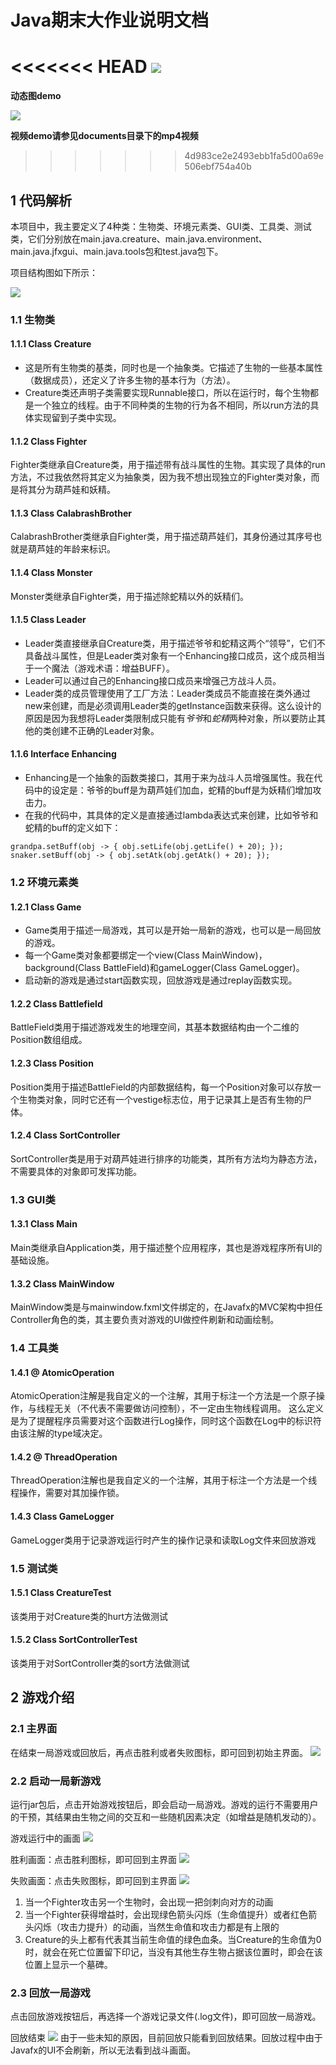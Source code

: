 # Java期末大作业说明文档
<<<<<<< HEAD
![](documents/video.gif)
=======
**动态图demo**

![](./documents/video.gif)

**视频demo请参见documents目录下的mp4视频**

>>>>>>> 4d983ce2e2493ebb1fa5d00a69e506ebf754a40b
## 1 代码解析
本项目中，我主要定义了4种类：生物类、环境元素类、GUI类、工具类、测试类，它们分别放在main.java.creature、main.java.environment、main.java.jfxgui、main.java.tools包和test.java包下。

项目结构图如下所示：

![](./documents/directory.PNG)
### 1.1 生物类
#### 1.1.1 Class Creature
- 这是所有生物类的基类，同时也是一个抽象类。它描述了生物的一些基本属性（数据成员），还定义了许多生物的基本行为（方法）。
- Creature类还声明子类需要实现Runnable接口，所以在运行时，每个生物都是一个独立的线程。由于不同种类的生物的行为各不相同，所以run方法的具体实现留到子类中实现。
#### 1.1.2 Class Fighter
Fighter类继承自Creature类，用于描述带有战斗属性的生物。其实现了具体的run方法，不过我依然将其定义为抽象类，因为我不想出现独立的Fighter类对象，而是将其分为葫芦娃和妖精。
#### 1.1.3 Class CalabrashBrother
CalabrashBrother类继承自Fighter类，用于描述葫芦娃们，其身份通过其序号也就是葫芦娃的年龄来标识。
#### 1.1.4 Class Monster
Monster类继承自Fighter类，用于描述除蛇精以外的妖精们。
#### 1.1.5 Class Leader
- Leader类直接继承自Creature类，用于描述爷爷和蛇精这两个“领导”，它们不具备战斗属性，但是Leader类对象有一个Enhancing接口成员，这个成员相当于一个魔法（游戏术语：增益BUFF）。
- Leader可以通过自己的Enhancing接口成员来增强己方战斗人员。
- Leader类的成员管理使用了工厂方法：Leader类成员不能直接在类外通过new来创建，而是必须调用Leader类的getInstance函数来获得。这么设计的原因是因为我想将Leader类限制成只能有*爷爷*和*蛇精*两种对象，所以要防止其他的类创建不正确的Leader对象。
#### 1.1.6 Interface Enhancing
- Enhancing是一个抽象的函数类接口，其用于来为战斗人员增强属性。我在代码中的设定是：爷爷的buff是为葫芦娃们加血，蛇精的buff是为妖精们增加攻击力。
- 在我的代码中，其具体的定义是直接通过lambda表达式来创建，比如爷爷和蛇精的buff的定义如下：
```
grandpa.setBuff(obj -> { obj.setLife(obj.getLife() + 20); });
snaker.setBuff(obj -> { obj.setAtk(obj.getAtk() + 20); });
```
### 1.2 环境元素类
#### 1.2.1 Class Game
- Game类用于描述一局游戏，其可以是开始一局新的游戏，也可以是一局回放的游戏。
- 每一个Game类对象都要绑定一个view(Class MainWindow)，background(Class BattleField)和gameLogger(Class GameLogger)。
- 启动新的游戏是通过start函数实现，回放游戏是通过replay函数实现。
#### 1.2.2 Class Battlefield
BattleField类用于描述游戏发生的地理空间，其基本数据结构由一个二维的Position数组组成。
#### 1.2.3 Class Position
Position类用于描述BattleField的内部数据结构，每一个Position对象可以存放一个生物类对象，同时它还有一个vestige标志位，用于记录其上是否有生物的尸体。
#### 1.2.4 Class SortController
SortController类是用于对葫芦娃进行排序的功能类，其所有方法均为静态方法，不需要具体的对象即可发挥功能。
### 1.3 GUI类
#### 1.3.1 Class Main
Main类继承自Application类，用于描述整个应用程序，其也是游戏程序所有UI的基础设施。
#### 1.3.2 Class MainWindow
MainWindow类是与mainwindow.fxml文件绑定的，在Javafx的MVC架构中担任Controller角色的类，其主要负责对游戏的UI做控件刷新和动画绘制。
### 1.4 工具类
#### 1.4.1 @ AtomicOperation
AtomicOperation注解是我自定义的一个注解，其用于标注一个方法是一个原子操作，与线程无关（不代表不需要做访问控制），不一定由生物线程调用。
这么定义是为了提醒程序员需要对这个函数进行Log操作，同时这个函数在Log中的标识符由该注解的type域决定。
#### 1.4.2 @ ThreadOperation
ThreadOperation注解也是我自定义的一个注解，其用于标注一个方法是一个线程操作，需要对其加操作锁。
#### 1.4.3 Class GameLogger
GameLogger类用于记录游戏运行时产生的操作记录和读取Log文件来回放游戏
### 1.5 测试类
#### 1.5.1 Class CreatureTest
该类用于对Creature类的hurt方法做测试
#### 1.5.2 Class SortControllerTest
该类用于对SortController类的sort方法做测试
## 2 游戏介绍
### 2.1 主界面
在结束一局游戏或回放后，再点击胜利或者失败图标，即可回到初始主界面。
![](./documents/mainwindow.PNG)
### 2.2 启动一局新游戏
运行jar包后，点击开始游戏按钮后，即会启动一局游戏。游戏的运行不需要用户的干预，其结果由生物之间的交互和一些随机因素决定（如增益是随机发动的）。

游戏运行中的画面
![](./documents/battle.PNG)

胜利画面：点击胜利图标，即可回到主界面
![](./documents/win.PNG)

失败画面：点击失败图标，即可回到主界面
![](./documents/fail.PNG)
1. 当一个Fighter攻击另一个生物时，会出现一把剑刺向对方的动画
2. 当一个Fighter获得增益时，会出现绿色箭头闪烁（生命值提升）或者红色箭头闪烁（攻击力提升）的动画，当然生命值和攻击力都是有上限的
3. Creature的头上都有代表其当前生命值的绿色血条。当Creature的生命值为0时，就会在死亡位置留下印记，当没有其他生存生物占据该位置时，即会在该位置上显示一个墓碑。
### 2.3 回放一局游戏
点击回放游戏按钮后，再选择一个游戏记录文件(.log文件)，即可回放一局游戏。

回放结束
![](./documents/replay.PNG)
由于一些未知的原因，目前回放只能看到回放结果。回放过程中由于Javafx的UI不会刷新，所以无法看到战斗画面。